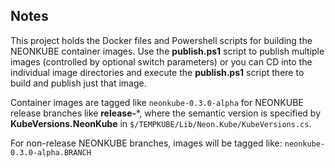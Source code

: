 Notes
-----
This project holds the Docker files and Powershell scripts for building the NEONKUBE 
container images.  Use the **publish.ps1** script to publish multiple images (controlled
by optional switch parameters) or you can CD into the individual image directories and
execute the **publish.ps1** script there to build and publish just that image.

Container images are tagged like `neonkube-0.3.0-alpha` for NEONKUBE release branches
like **release-***, where the semantic version is specified by **KubeVersions.NeonKube** 
in `$/TEMPKUBE/Lib/Neon.Kube/KubeVersions.cs`.

For non-release NEONKUBE branches, images will be tagged like: `neonkube-0.3.0-alpha.BRANCH`
